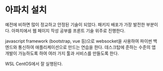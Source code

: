 # 아파치 설치 

예전에 비하면 많이 정교하고 안정된 기술이 되었다. 패키지 배포가 가장 발전한 부분이다. 
아파치에서 웹 페이지 작성 공부를 프론트 기술 위주로 진행한다. 

javascript framework (bootstrap, vue 등)으로 websocket을 사용하여 파이썬 백엔드와 통신하여 
애플리케이션으로 만드는 연습을 한다. 데스크탑에 준하는 수준의 앱 개발이 가능하도록 하여 
여러 가지 툴과 서비스를 만들도록 한다. 

WSL CentOS에서 잘 실행된다. 

